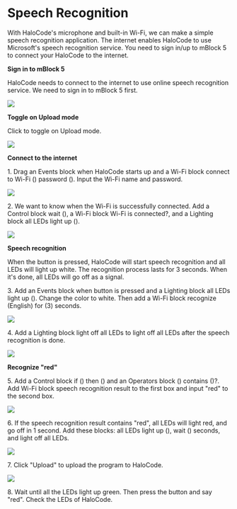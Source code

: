 # Speech Recognition

With HaloCode's microphone and built-in Wi-Fi, we can make a simple speech recognition application. The internet enables HaloCode to use Microsoft's speech recognition service. You need to sign in/up to mBlock 5 to connect your HaloCode to the internet.

**Sign in to mBlock 5**

HaloCode needs to connect to the internet to use online speech recognition service. We need to sign in to mBlock 5 first.

![](../.gitbook/assets/0.gif)

**Toggle on Upload mode**

Click to toggle on Upload mode.

![](<../.gitbook/assets/1 (6).gif>)

**Connect to the internet**

1\. Drag an Events block when HaloCode starts up and a Wi-Fi block connect to Wi-Fi () password (). Input the Wi-Fi name and password.

![](<../.gitbook/assets/2 (16).gif>)

2\. We want to know when the Wi-Fi is successfully connected. Add a Control block wait (), a Wi-Fi block Wi-Fi is connected?, and a Lighting block all LEDs light up ().

![](<../.gitbook/assets/3 (5).gif>)

**Speech recognition**

When the button is pressed, HaloCode will start speech recognition and all LEDs will light up white. The recognition process lasts for 3 seconds. When it's done, all LEDs will go off as a signal.

3\. Add an Events block when button is pressed and a Lighting block all LEDs light up (). Change the color to white. Then add a Wi-Fi block recognize (English) for (3) seconds.

![](<../.gitbook/assets/4 (12).gif>)

4\. Add a Lighting block light off all LEDs to light off all LEDs after the speech recognition is done.

![](<../.gitbook/assets/5 (3).gif>)

**Recognize "red"**

5\. Add a Control block if () then () and an Operators block () contains ()?. Add Wi-Fi block speech recognition result to the first box and input "red" to the second box.

![](<../.gitbook/assets/6 (11).gif>)

6\. If the speech recognition result contains "red", all LEDs will light red, and go off in 1 second. Add these blocks: all LEDs light up (), wait () seconds, and light off all LEDs.

![](<../.gitbook/assets/7 (10).gif>)

7\. Click "Upload" to upload the program to HaloCode.

![](<../.gitbook/assets/8 (2).gif>)

8\. Wait until all the LEDs light up green. Then press the button and say "red". Check the LEDs of HaloCode.
